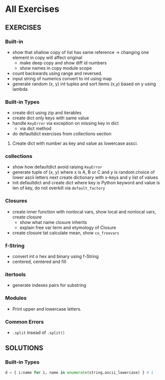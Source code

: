 # All Exercises

## EXERCISES

### Built-in

* show that shallow copy of list has same reference -&gt; changing one element in copy will affect original
  * make deep copy and show diff id numbers
  * show names in copy module scope
* count backwards using range and reversed.
* input string of numerics convert to int using map
* generate random \(x, y\) int tuples and sort items \(x,y\) based on y using lambda

### Built-in Types

* create dict using zip and iterables
* create dict only keys with same value
* handle `KeyError` via exception on missing key in dict
  * via dict method
* do defaultdict exercises from collections section

1. Create dict with number as key and value as lowercase assci.

### collections

* show how defaultdict avoid raising `KeyError`
* generate tuple of \(x, y\) where x is A, B or C and y is random.choice of lower ascii letters next create dictionary with x-keys and y list of values
* init defaultdict and create dict where key is Python keyword and value is len of key, do not overkill via `default_factory`

### Closures

* create inner function with nonlocal vars, show local and nonlocal vars, create closure
  * show what name closure inherits
  * explain free var term and etymology of Closure
* create closure tat calculate mean, show `co_freevars`

### f-String

* convert int o hex and binary using f-String
* centered, centered and fill

### itertools

* generate indexes pairs for substring 

### Modules

* Print upper and lowercase letters.

### Common Errors

* `.split` insead of `.split()`

## SOLUTIONS

### Built-in Types

```python
d = { i:name for i, name in enumerate(string.ascii_lowercase) } # 1


```

